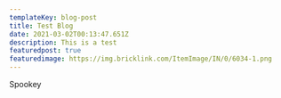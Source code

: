 ```yaml
---
templateKey: blog-post
title: Test Blog
date: 2021-03-02T00:13:47.651Z
description: This is a test
featuredpost: true
featuredimage: https://img.bricklink.com/ItemImage/IN/0/6034-1.png
---
```

Spookey